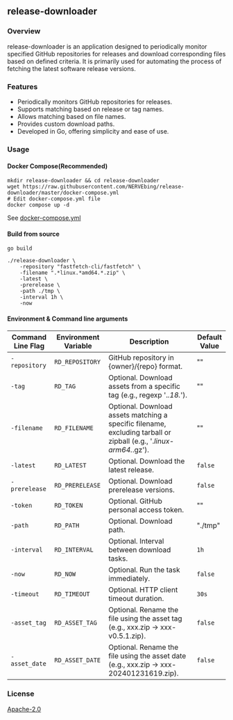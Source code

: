 ## release-downloader

### Overview

release-downloader is an application designed to periodically monitor specified GitHub repositories for releases and
download corresponding files based on defined criteria. It is primarily used for automating the process of fetching the
latest software release versions.

### Features

- Periodically monitors GitHub repositories for releases.
- Supports matching based on release or tag names.
- Allows matching based on file names.
- Provides custom download paths.
- Developed in Go, offering simplicity and ease of use.

### Usage

#### Docker Compose(Recommended)

```shell
mkdir release-downloader && cd release-downloader
wget https://raw.githubusercontent.com/NERVEbing/release-downloader/master/docker-compose.yml
# Edit docker-compose.yml file
docker compose up -d
```

See [docker-compose.yml](docker-compose.yml)

#### Build from source

```shell
go build

./release-downloader \
    -repository "fastfetch-cli/fastfetch" \
    -filename ".*linux.*amd64.*.zip" \
    -latest \
    -prerelease \
    -path ./tmp \
    -interval 1h \
    -now
```

#### Environment & Command line arguments

| Command Line Flag | Environment Variable | Description                                                                                                        | Default Value |
|-------------------|----------------------|--------------------------------------------------------------------------------------------------------------------|---------------|
| `-repository`     | `RD_REPOSITORY`      | GitHub repository in {owner}/{repo} format.                                                                        | ""            |
| `-tag`            | `RD_TAG`             | Optional. Download assets from a specific tag (e.g., regexp '.*.18.*').                                            | ""            |
| `-filename`       | `RD_FILENAME`        | Optional. Download assets matching a specific filename, excluding tarball or zipball (e.g., '.*linux-arm64.*.gz'). | ""            |
| `-latest`         | `RD_LATEST`          | Optional. Download the latest release.                                                                             | `false`       |
| `-prerelease`     | `RD_PRERELEASE`      | Optional. Download prerelease versions.                                                                            | `false`       |
| `-token`          | `RD_TOKEN`           | Optional. GitHub personal access token.                                                                            | ""            |
| `-path`           | `RD_PATH`            | Optional. Download path.                                                                                           | "./tmp"       |
| `-interval`       | `RD_INTERVAL`        | Optional. Interval between download tasks.                                                                         | `1h`          |
| `-now`            | `RD_NOW`             | Optional. Run the task immediately.                                                                                | `false`       |
| `-timeout`        | `RD_TIMEOUT`         | Optional. HTTP client timeout duration.                                                                            | `30s`         |
| `-asset_tag`      | `RD_ASSET_TAG`       | Optional. Rename the file using the asset tag (e.g., xxx.zip -> xxx-v0.5.1.zip).                                   | `false`       |
| `-asset_date`     | `RD_ASSET_DATE`      | Optional. Rename the file using the asset date (e.g., xxx.zip -> xxx-202401231619.zip).                            | `false`       |

### License

[Apache-2.0](LICENSE)
